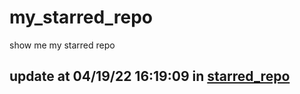 # my_starred_repo
show me my starred repo

update at 04/19/22 16:19:09 in [starred_repo](./index.html)
---

